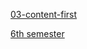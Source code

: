 
[03-content-first](https://matej-knize.github.io/english-for-designers/03-content-first/)


[6th semester](6thsemester/index.md)
